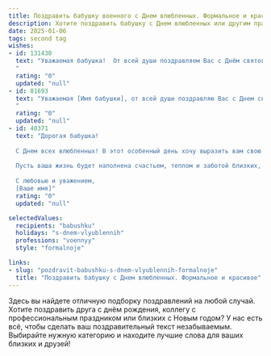 ```yaml
---
title: Поздравить бабушку военного с Днем влюбленных. Формальное и красивое
description: Хотите поздравить бабушку с Днем влюбленных или другим праздником? Наш ИИ создаст незабываемое поздравление, а вы обязательно выделитесь среди других.  
date: 2025-01-06
tags: second tag
wishes:
- id: 131430
  text: "Уважаемая бабушка!  От всей души поздравляем Вас с Днём святого Валентина! Желаем Вам крепкого здоровья,  неизменного душевного тепла и  мира в сердце. Пусть этот день наполнит Вас радостью и любовью, а ваша жизнь будет яркой и счастливой, как и положено настоящему ветерану! С праздником!
  "
  rating: "0"
  updated: "null"
- id: 81693
  text: "Уважаемая [Имя бабушки], от всей души поздравляю Вас с Днем святого Валентина! Пусть этот день подарит Вам тепло, любовь и заботу Ваших близких. Желаю Вам крепкого здоровья, светлых радостей и долгих лет жизни. С праздником!
  "
  rating: "0"
  updated: "null"
- id: 40371
  text: "Дорогая бабушка!
  
  С Днем всех влюбленных! В этот особенный день хочу выразить вам свою искреннюю любовь и глубокую благодарность за все те ценности, которые вы привили нам. Ваше мужество и преданность делу, которым вы посвятили свою жизнь, вдохновляют и радуют.
  
  Пусть ваша жизнь будет наполнена счастьем, теплом и заботой близких, а каждый день дарит улыбки и радостные моменты. Вы для нас – настоящая опора и пример того, что значит любить и быть верным своим идеалам.
  
  С любовью и уважением,
  [Ваше имя]"
  rating: "0"
  updated: "null"

selectedValues:
  recipients: "babushku"
  holidays: "s-dnem-vlyublennih"
  professions: "voennyy"
  style: "formalnoje"

links:
- slug: "pozdravit-babushku-s-dnem-vlyublennih-formalnoje"
  title: "Поздравить бабушку с Днем влюбленных. Формальное и красивое"
---
```


Здесь вы найдете отличную подборку поздравлений на любой случай.
Хотите поздравить друга с днём рождения, коллегу с профессиональным праздником или близких с Новым годом? У нас есть всё, чтобы сделать ваш поздравительный текст незабываемым. Выбирайте нужную категорию и находите лучшие слова для ваших близких и друзей!
